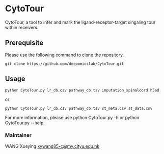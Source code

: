 # CytoTour
CytoTour, a tool to infer and mark the ligand-receptor-target singaling tour within receivers.


## Prerequisite
Please use the following command to clone the repository.
```shell
git clone https://github.com/deepomicslab/CytoTour.git
```

## Usage
```shell
python CytoTour.py lr_db.csv pathway_db.tsv imputation_spinalcord.h5ad
```
or
```shell
python CytoTour.py lr_db.csv pathway_db.tsv st_meta.csv st_data.csv
```

For more information, please use python CytoTour.py -h or python CytoTour.py --help.

### Maintainer
WANG Xueying xywang85-c@my.cityu.edu.hk